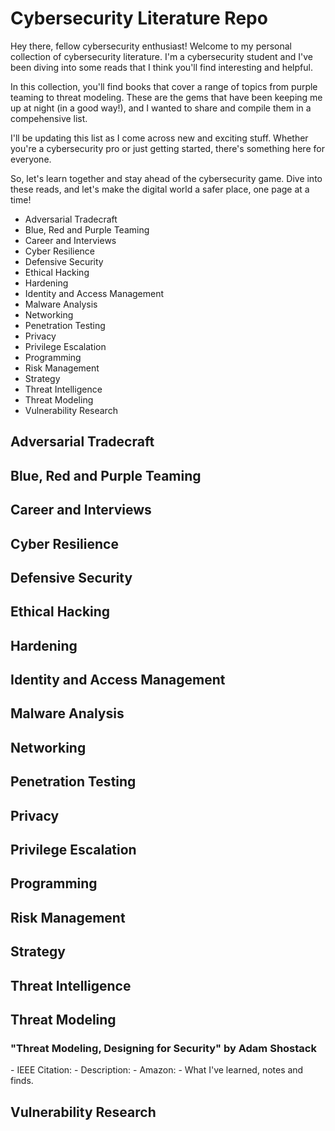 <h1>Cybersecurity Literature Repo</h1>

<p>Hey there, fellow cybersecurity enthusiast! Welcome to my personal collection of cybersecurity literature. I'm a cybersecurity student and I've been diving into some reads that I think you'll find interesting and helpful.

In this collection, you'll find books that cover a range of topics from purple teaming to threat modeling. These are the gems that have been keeping me up at night (in a good way!), and I wanted to share and compile them in a compehensive list.

I'll be updating this list as I come across new and exciting stuff. Whether you're a cybersecurity pro or just getting started, there's something here for everyone.

So, let's learn together and stay ahead of the cybersecurity game. Dive into these reads, and let's make the digital world a safer place, one page at a time!</p>

<ul>
    <li>Adversarial Tradecraft</li>
    <li>Blue, Red and Purple Teaming</li>
    <li>Career and Interviews</li>
    <li>Cyber Resilience</li>
    <li>Defensive Security</li>
    <li>Ethical Hacking</li>
    <li>Hardening</li>
    <li>Identity and Access Management</li>
    <li>Malware Analysis</li>
    <li>Networking</li>
    <li>Penetration Testing</li>
    <li>Privacy</li>
    <li>Privilege Escalation</li>
    <li>Programming</li>
    <li>Risk Management</li>
    <li>Strategy</li>
    <li>Threat Intelligence</li>
    <li>Threat Modeling</li>
    <li>Vulnerability Research</li>
</ul>

<h2>Adversarial Tradecraft</h2>

<h2>Blue, Red and Purple Teaming</h2>

<h2>Career and Interviews</h2>

<h2>Cyber Resilience</h2>

<h2>Defensive Security</h2>

<h2>Ethical Hacking</h2>

<h2>Hardening</h2>

<h2>Identity and Access Management</h2>

<h2>Malware Analysis</h2>

<h2>Networking</h2>

<h2>Penetration Testing</h2>

<h2>Privacy</h2>

<h2>Privilege Escalation</h2>

<h2>Programming</h2>

<h2>Risk Management</h2>

<h2>Strategy</h2>

<h2>Threat Intelligence</h2>

<h2>Threat Modeling</h2>

<h3><a>"Threat Modeling, Designing for Security" by Adam Shostack</a></h3>
  - IEEE Citation: 
  - Description:
  - Amazon:
  - What I've learned, notes and finds.

<h2>Vulnerability Research</h2>
 


